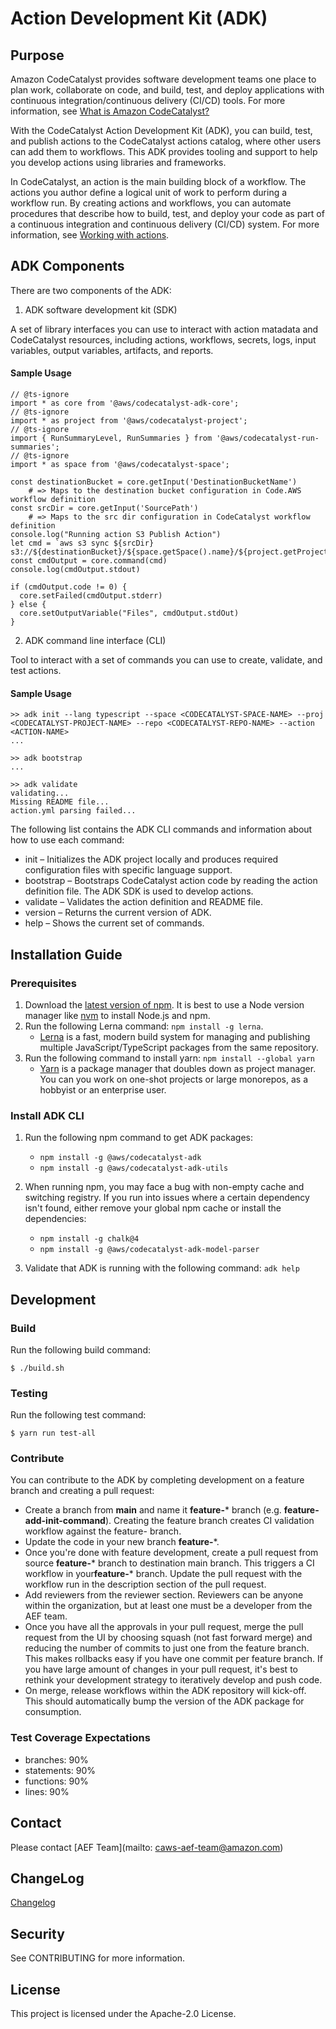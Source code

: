 # Action Development Kit (ADK)

## Purpose

Amazon CodeCatalyst provides software development teams one place to plan work, collaborate on code, and build, test, and deploy applications with continuous integration/continuous delivery (CI/CD) tools. For more information, see [What is Amazon CodeCatalyst?](https://docs.aws.amazon.com/codecatalyst/latest/userguide/welcome.html)

With the CodeCatalyst Action Development Kit (ADK), you can build, test, and publish actions to the CodeCatalyst actions catalog, where other users can add them to workflows. This ADK provides tooling and support to help you develop actions using libraries and frameworks.

In CodeCatalyst, an action is the main building block of a workflow. The actions you author define a logical unit of work to perform during a workflow run. By creating actions and workflows, you can automate procedures that describe how to build, test, and deploy your code as part of a continuous integration and continuous delivery (CI/CD) system. For more information, see [Working with actions](http://nadpat-clouddesk.aka.corp.amazon.com/docs-dev-kit/build/CAWSDocsDevKit/CAWSDocsDevKit-3.0/AL2_x86_64/DEV.STD.PTHREAD/build/server-root/adk/latest/guide/untitled%20folder%202/https://docs.aws.amazon.com/codecatalyst/latest/userguide/workflows-actions.html).


## ADK Components

There are two components of the ADK:

1. ADK software development kit (SDK)

A set of library interfaces you can use to interact with action matadata and CodeCatalyst resources, including actions, workflows, secrets, logs, input variables, output variables, artifacts, and reports.

    
#### Sample Usage

```
// @ts-ignore
import * as core from '@aws/codecatalyst-adk-core';
// @ts-ignore
import * as project from '@aws/codecatalyst-project';
// @ts-ignore
import { RunSummaryLevel, RunSummaries } from '@aws/codecatalyst-run-summaries';
// @ts-ignore
import * as space from '@aws/codecatalyst-space';

const destinationBucket = core.getInput('DestinationBucketName')
    # => Maps to the destination bucket configuration in Code.AWS workflow definition
const srcDir = core.getInput('SourcePath')
    # => Maps to the src dir configuration in CodeCatalyst workflow definition
console.log("Running action S3 Publish Action")
let cmd = `aws s3 sync ${srcDir} s3://${destinationBucket}/${space.getSpace().name}/${project.getProject().name}/`
const cmdOutput = core.command(cmd)
console.log(cmdOutput.stdout)

if (cmdOutput.code != 0) {
  core.setFailed(cmdOutput.stderr)
} else {
  core.setOutputVariable("Files", cmdOutput.stdOut)
}
```

2. ADK command line interface (CLI)

Tool to interact with a set of commands you can use to create, validate, and test actions.

#### Sample Usage

```
>> adk init --lang typescript --space <CODECATALYST-SPACE-NAME> --proj <CODECATALYST-PROJECT-NAME> --repo <CODECATALYST-REPO-NAME> --action <ACTION-NAME>
...

>> adk bootstrap
...

>> adk validate
validating...
Missing README file...
action.yml parsing failed...
```

The following list contains the ADK CLI commands and information about how to use each command:
  * init – Initializes the ADK project locally and produces required configuration files with specific language support.
  * bootstrap – Bootstraps CodeCatalyst action code by reading the action definition file. The ADK SDK is used to develop actions.
  * validate – Validates the action definition and README file.
  * version – Returns the current version of ADK.
  * help – Shows the current set of commands.

  

## Installation Guide

### Prerequisites
1. Download the [latest version of npm](https://docs.npmjs.com/downloading-and-installing-node-js-and-npm). It is best to use a Node version manager like [nvm](https://github.com/nvm-sh/nvm) to install Node.js and npm.
2. Run the following Lerna command: `npm install -g lerna`.
    * [Lerna](https://lerna.js.org/) is a fast, modern build system for managing and publishing multiple JavaScript/TypeScript packages from the same repository.
3. Run the following command to install yarn: ``npm install --global yarn``
    * [Yarn](https://yarnpkg.com/) is a package manager that doubles down as project manager. You can you work on one-shot projects or large monorepos, as a hobbyist or an enterprise user.


### Install ADK CLI

1. Run the following npm command to get ADK packages:
   * `npm install -g @aws/codecatalyst-adk`
   * `npm install -g @aws/codecatalyst-adk-utils`
   

2. When running npm, you may face a bug with non-empty cache and switching registry. If you run into issues where a certain dependency isn't found, either remove your global npm cache or install the dependencies:
   * `npm install -g chalk@4`
   * `npm install -g @aws/codecatalyst-adk-model-parser`
    

3. Validate that ADK is running with the following command: `adk help`


## Development

### Build
Run the following build command:
```
$ ./build.sh
```

### Testing
Run the following test command:

```
$ yarn run test-all
```

### Contribute

You can contribute to the ADK by completing development on a feature branch and creating a pull request:

* Create a branch from **main** and name it **feature-*** branch (e.g. **feature-add-init-command**). Creating the feature branch creates CI validation workflow against the feature- branch.
* Update the code in your new branch **feature-***.
* Once you're done with feature development, create a pull request from source **feature-*** branch to destination main branch. This triggers a CI workflow in your**feature-*** branch. Update the pull request with the workflow run in the description section of the pull request.
* Add reviewers from the reviewer section. Reviewers can be anyone within the organization, but at least one must be a developer from the AEF team.
* Once you have all the approvals in your pull request, merge the pull request from the UI by choosing squash (not fast forward merge) and reducing the number of commits to just one from the feature branch. This makes rollbacks easy if you have one commit per feature branch. If you have large amount of changes in your pull request, it's best to rethink your development strategy to iteratively develop and push code.
* On merge, release workflows within the ADK repository will kick-off. This should automatically bump the version of the ADK package for consumption.


### Test Coverage Expectations

- branches: 90%
- statements: 90%
- functions: 90%
- lines: 90%

## Contact

Please contact [AEF Team](mailto: caws-aef-team@amazon.com)

## ChangeLog

[Changelog](./CHANGELOG.md)

## Security
See CONTRIBUTING for more information.

## License
This project is licensed under the Apache-2.0 License.
